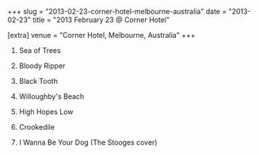 +++
slug = "2013-02-23-corner-hotel-melbourne-australia"
date = "2013-02-23"
title = "2013 February 23 @ Corner Hotel"

[extra]
venue = "Corner Hotel, Melbourne, Australia"
+++

 1. Sea of Trees

 2. Bloody Ripper

 3. Black Tooth

 4. Willoughby's Beach

 5. High Hopes Low

 6. Crookedile

 7. I Wanna Be Your Dog
    (The Stooges cover)


